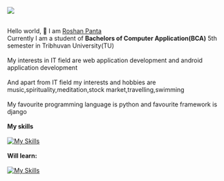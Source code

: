 ![](https://komarev.com/ghpvc/?username=Roshan2059)<br><br>

Hello world, 👋 I am <a href="roshanpanta.com.np">Roshan Panta</a><br>
Currently I am a student of **Bachelors of Computer Application(BCA)** 5th semester in Tribhuvan University(TU)<br><br>
My interests in IT field are web application development and android application development<br><br>
And apart from IT field my interests and hobbies are music,spirituality,meditation,stock market,travelling,swimming<br><br>
My favourite programming language is python and favourite framework is django<br><br>
**My skills**<br><br>
[![My Skills](https://skillicons.dev/icons?i=html,css,js,jquery,bootstrap,python,php,mysql,postgres,c,java,git,github,&perline=6)](https://skillicons.dev)
<br><br>
**Will learn:**<br><br>
[![My Skills](https://skillicons.dev/icons?i=django,react,redux,tailwind,cs,docker)](https://skillicons.dev)
